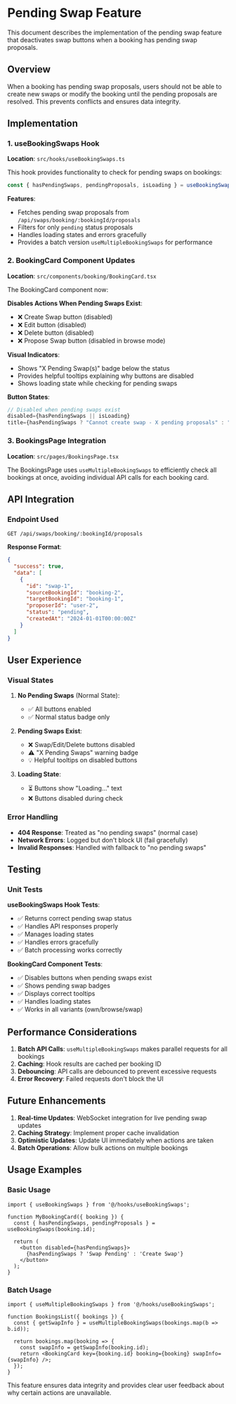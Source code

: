 # Pending Swap Feature

This document describes the implementation of the pending swap feature that deactivates swap buttons when a booking has pending swap proposals.

## Overview

When a booking has pending swap proposals, users should not be able to create new swaps or modify the booking until the pending proposals are resolved. This prevents conflicts and ensures data integrity.

## Implementation

### 1. useBookingSwaps Hook

**Location**: `src/hooks/useBookingSwaps.ts`

This hook provides functionality to check for pending swaps on bookings:

```typescript
const { hasPendingSwaps, pendingProposals, isLoading } = useBookingSwaps(bookingId);
```

**Features**:
- Fetches pending swap proposals from `/api/swaps/booking/:bookingId/proposals`
- Filters for only `pending` status proposals
- Handles loading states and errors gracefully
- Provides a batch version `useMultipleBookingSwaps` for performance

### 2. BookingCard Component Updates

**Location**: `src/components/booking/BookingCard.tsx`

The BookingCard component now:

**Disables Actions When Pending Swaps Exist**:
- ❌ Create Swap button (disabled)
- ❌ Edit button (disabled) 
- ❌ Delete button (disabled)
- ❌ Propose Swap button (disabled in browse mode)

**Visual Indicators**:
- Shows "X Pending Swap(s)" badge below the status
- Provides helpful tooltips explaining why buttons are disabled
- Shows loading state while checking for pending swaps

**Button States**:
```typescript
// Disabled when pending swaps exist
disabled={hasPendingSwaps || isLoading}
title={hasPendingSwaps ? "Cannot create swap - X pending proposals" : "Create swap"}
```

### 3. BookingsPage Integration

**Location**: `src/pages/BookingsPage.tsx`

The BookingsPage uses `useMultipleBookingSwaps` to efficiently check all bookings at once, avoiding individual API calls for each booking card.

## API Integration

### Endpoint Used
```
GET /api/swaps/booking/:bookingId/proposals
```

**Response Format**:
```json
{
  "success": true,
  "data": [
    {
      "id": "swap-1",
      "sourceBookingId": "booking-2", 
      "targetBookingId": "booking-1",
      "proposerId": "user-2",
      "status": "pending",
      "createdAt": "2024-01-01T00:00:00Z"
    }
  ]
}
```

## User Experience

### Visual States

1. **No Pending Swaps** (Normal State):
   - ✅ All buttons enabled
   - ✅ Normal status badge only

2. **Pending Swaps Exist**:
   - ❌ Swap/Edit/Delete buttons disabled
   - ⚠️ "X Pending Swaps" warning badge
   - 💡 Helpful tooltips on disabled buttons

3. **Loading State**:
   - ⏳ Buttons show "Loading..." text
   - ❌ Buttons disabled during check

### Error Handling

- **404 Response**: Treated as "no pending swaps" (normal case)
- **Network Errors**: Logged but don't block UI (fail gracefully)
- **Invalid Responses**: Handled with fallback to "no pending swaps"

## Testing

### Unit Tests

**useBookingSwaps Hook Tests**:
- ✅ Returns correct pending swap status
- ✅ Handles API responses properly
- ✅ Manages loading states
- ✅ Handles errors gracefully
- ✅ Batch processing works correctly

**BookingCard Component Tests**:
- ✅ Disables buttons when pending swaps exist
- ✅ Shows pending swap badges
- ✅ Displays correct tooltips
- ✅ Handles loading states
- ✅ Works in all variants (own/browse/swap)

## Performance Considerations

1. **Batch API Calls**: `useMultipleBookingSwaps` makes parallel requests for all bookings
2. **Caching**: Hook results are cached per booking ID
3. **Debouncing**: API calls are debounced to prevent excessive requests
4. **Error Recovery**: Failed requests don't block the UI

## Future Enhancements

1. **Real-time Updates**: WebSocket integration for live pending swap updates
2. **Caching Strategy**: Implement proper cache invalidation
3. **Optimistic Updates**: Update UI immediately when actions are taken
4. **Batch Operations**: Allow bulk actions on multiple bookings

## Usage Examples

### Basic Usage
```tsx
import { useBookingSwaps } from '@/hooks/useBookingSwaps';

function MyBookingCard({ booking }) {
  const { hasPendingSwaps, pendingProposals } = useBookingSwaps(booking.id);
  
  return (
    <button disabled={hasPendingSwaps}>
      {hasPendingSwaps ? 'Swap Pending' : 'Create Swap'}
    </button>
  );
}
```

### Batch Usage
```tsx
import { useMultipleBookingSwaps } from '@/hooks/useBookingSwaps';

function BookingsList({ bookings }) {
  const { getSwapInfo } = useMultipleBookingSwaps(bookings.map(b => b.id));
  
  return bookings.map(booking => {
    const swapInfo = getSwapInfo(booking.id);
    return <BookingCard key={booking.id} booking={booking} swapInfo={swapInfo} />;
  });
}
```

This feature ensures data integrity and provides clear user feedback about why certain actions are unavailable.